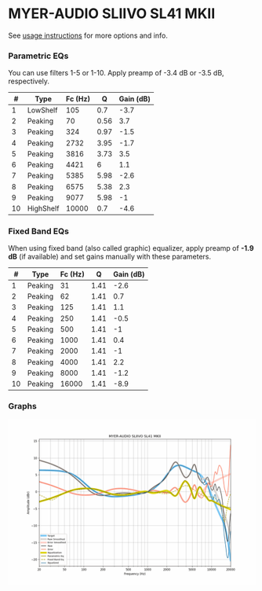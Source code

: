# MYER-AUDIO SLIIVO SL41 MKII
See [usage instructions](https://github.com/jaakkopasanen/AutoEq#usage) for more options and info.

### Parametric EQs
You can use filters 1-5 or 1-10. Apply preamp of -3.4 dB or -3.5 dB, respectively.

|   # | Type      |   Fc (Hz) |    Q |   Gain (dB) |
|-----|-----------|-----------|------|-------------|
|   1 | LowShelf  |       105 | 0.7  |        -3.7 |
|   2 | Peaking   |        70 | 0.56 |         3.7 |
|   3 | Peaking   |       324 | 0.97 |        -1.5 |
|   4 | Peaking   |      2732 | 3.95 |        -1.7 |
|   5 | Peaking   |      3816 | 3.73 |         3.5 |
|   6 | Peaking   |      4421 | 6    |         1.1 |
|   7 | Peaking   |      5385 | 5.98 |        -2.6 |
|   8 | Peaking   |      6575 | 5.38 |         2.3 |
|   9 | Peaking   |      9077 | 5.98 |        -1   |
|  10 | HighShelf |     10000 | 0.7  |        -4.6 |

### Fixed Band EQs
When using fixed band (also called graphic) equalizer, apply preamp of **-1.9 dB** (if available) and set gains manually with these parameters.

|   # | Type    |   Fc (Hz) |    Q |   Gain (dB) |
|-----|---------|-----------|------|-------------|
|   1 | Peaking |        31 | 1.41 |        -2.6 |
|   2 | Peaking |        62 | 1.41 |         0.7 |
|   3 | Peaking |       125 | 1.41 |         1.1 |
|   4 | Peaking |       250 | 1.41 |        -0.5 |
|   5 | Peaking |       500 | 1.41 |        -1   |
|   6 | Peaking |      1000 | 1.41 |         0.4 |
|   7 | Peaking |      2000 | 1.41 |        -1   |
|   8 | Peaking |      4000 | 1.41 |         2.2 |
|   9 | Peaking |      8000 | 1.41 |        -1.2 |
|  10 | Peaking |     16000 | 1.41 |        -8.9 |

### Graphs
![](./MYER-AUDIO%20SLIIVO%20SL41%20MKII.png)

